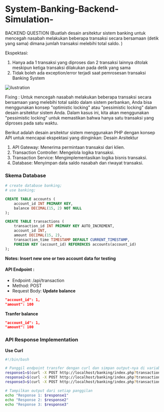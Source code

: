 # System-Banking-Backend-Simulation-
BACKEND QUESTION (Buatlah desain arsitektur sistem banking untuk mencegah nasabah melakukan beberapa transaksi secara bersamaan (detik yang sama) dimana jumlah transaksi melebihi total saldo. )

Ekspektasi: 
1. Hanya ada 1 transaksi yang diproses dan 2 transaksi lainnya ditolak meskipun ketiga transaksi dilakukan pada detik yang sama
2. Tidak boleh ada exception/error terjadi saat pemrosesan transaksi Banking System

![ilustration](https://lh6.googleusercontent.com/hrviW8KFvcE60vYaSLRAWsMv6bsQkdk9_mpuFphMQFQRMUIURi4QPucXLamXEALrdTwEvT0zFQ1gX2oTPjMW472PLx4tXrh5wEch__gnTrtooIrdIT1MFVqRYwSVfjmhUA=w740)

Fixing : 
Untuk mencegah nasabah melakukan beberapa transaksi secara bersamaan yang melebihi total saldo dalam sistem perbankan, Anda bisa menggunakan konsep "optimistic locking" atau "pessimistic locking" dalam desain arsitektur sistem Anda. Dalam kasus ini, kita akan menggunakan "pessimistic locking" untuk memastikan bahwa hanya satu transaksi yang diproses pada satu waktu.  

Berikut adalah desain arsitektur sistem menggunakan PHP dengan konsep API untuk mencapai ekspektasi yang diinginkan:
Desain Arsitektur  
1. API Gateway: Menerima permintaan transaksi dari klien.
2. Transaction Controller: Mengelola logika transaksi.
3. Transaction Service: Mengimplementasikan logika bisnis transaksi.
4. Database: Menyimpan data saldo nasabah dan riwayat transaksi.  

### Skema Database  
```bash
# create database banking;
# use banking;
```
```sql
CREATE TABLE accounts (
    account_id INT PRIMARY KEY,
    balance DECIMAL(15, 2) NOT NULL
);

CREATE TABLE transactions (
    transaction_id INT PRIMARY KEY AUTO_INCREMENT,
    account_id INT,
    amount DECIMAL(15, 2),
    transaction_time TIMESTAMP DEFAULT CURRENT_TIMESTAMP,
    FOREIGN KEY (account_id) REFERENCES accounts(account_id)
);
```  
**Notes: Insert new one or two account data for testing**

#### API Endpoint :  
- Endpoint: /api/transaction
- Method: POST
- Request Body:
**Update balance**
```json
"account_id": 1,
"amount": 100
```
**Tranfer balance**
```json
"account_id": 1,
"amount": 100
```

### API Response Implementation  
**Use Curl**
```bash
#!/bin/bash

# Panggil endpoint transfer dengan curl dan simpan output-nya di variabel
response1=$(curl -X POST http://localhost/banking/index.php?transaction=transfer -H "Content-Type: application/json" -d '{"source_account_id": 1, "destination_account_id": 2, "amount": 100}')
response2=$(curl -X POST http://localhost/banking/index.php?transaction=transfer -H "Content-Type: application/json" -d '{"source_account_id": 2, "destination_account_id": 3, "amount": 100}')
response3=$(curl -X POST http://localhost/banking/index.php?transaction=transfer -H "Content-Type: application/json" -d '{"source_account_id": 3, "destination_account_id": 2, "amount": 100}')

# Tampilkan output dari setiap panggilan
echo "Response 1: $response1"
echo "Response 2: $response2"
echo "Response 3: $response3"

```
